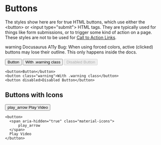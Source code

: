 # Buttons

The styles show here are for true HTML buttons, which use either the &lt;button&gt; or &lt;input type="submit"&gt; HTML tags. They are typically used for things like form submissions, or to trigger some kind of action on a page. These styles are not to be used for [Call to Action Links](/patterns/atoms/links#call-to-action-links).

<p><span className="material-icons" aria-hidden="true">warning</span> Docusaurus A11y Bug: When using forced colors, active (clicked) buttons may lose their outline. This only happens inside the docs.</p>

<button>Button</button>
<button className="warning">With .warning class</button>
<button disabled>Disabled Button</button>

```
<button>Button</button>
<button class="warning">With .warning class</button>
<button disabled>Disabled Button</button>
```

## Buttons with Icons

<button>
  <span aria-hidden="true" className="material-icons">
      play_arrow
  </span>
  Play Video
</button>

```
<button>
  <span aria-hidden="true" class="material-icons">
      play_arrow
  </span>
  Play Video
</button>
```